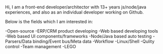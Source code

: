 Hi, I am a front-end developer/architector with 13+ years js/node/java experiences, and also as an individual developer working on Github.

Below is the fields which I am interested in:

-Open-source
-ERP/CRM product developing
-Web based developing tools
-Web based UI components/frameworks
-Node/Java based auto testing
-Parsers/Data binding/Event bus/Meta data
-Workflow
-Linux/Shell
-Qulity control
-Team management
-LEGO
